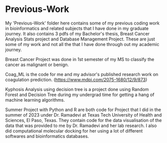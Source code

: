 # Previous-Work

My 'Previous-Work' folder here contains some of my previous coding work in bioinformatics and related subjects that I have done in my graduate journey. It also contains 3 pdfs of my Bachelor's thesis, Breast Cancer Analysis Stats project and Database Management Project. These are just some of my work and not all the that I have done through out my academic journey. 

Breast Cancer Project was done in 1st semester of my MS to classify the cancer as malignant or benign.

Coag_ML is the code for me and my advisor's published research work on coagulation prediction. (https://www.mdpi.com/2075-1680/12/9/873)

Kyphosis Analysis using decision tree is a project done using Random Forest and Decision Tree during my undergrad time for getting a hang of machine learning algorithms.

Summer Project with Python and R are both code for Project that I did in the summer of 2023 under Dr. Ramadevi at Texas Tech University of Health and Sciences, El Paso, Texas. They contain code for the data visualisation of the data that was provided to me by Dr. Ramadevi and her lab research. I also did computational molecular docking for her using a lot of different softwares and bioinformatics databases. 


